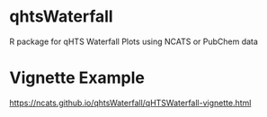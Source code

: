 # qhtsWaterfall
R package for qHTS Waterfall Plots using NCATS or PubChem data

# Vignette Example
https://ncats.github.io/qhtsWaterfall/qHTSWaterfall-vignette.html
